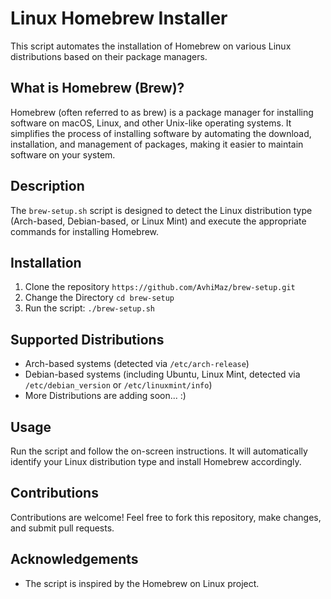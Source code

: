 # Linux Homebrew Installer

This script automates the installation of Homebrew on various Linux distributions based on their package managers.

## What is Homebrew (Brew)?

Homebrew (often referred to as brew) is a package manager for installing software on macOS, Linux, and other Unix-like operating systems. It simplifies the process of installing software by automating the download, installation, and management of packages, making it easier to maintain software on your system.

## Description

The `brew-setup.sh` script is designed to detect the Linux distribution type (Arch-based, Debian-based, or Linux Mint) and execute the appropriate commands for installing Homebrew.

## Installation

1. Clone the repository `https://github.com/AvhiMaz/brew-setup.git`
2. Change the Directory `cd brew-setup`
3. Run the script: `./brew-setup.sh`

## Supported Distributions

- Arch-based systems (detected via `/etc/arch-release`)
- Debian-based systems (including Ubuntu, Linux Mint, detected via `/etc/debian_version` or `/etc/linuxmint/info`)
- More Distributions are adding soon... :)

## Usage

Run the script and follow the on-screen instructions. It will automatically identify your Linux distribution type and install Homebrew accordingly.

## Contributions

Contributions are welcome! Feel free to fork this repository, make changes, and submit pull requests.


## Acknowledgements

- The script is inspired by the Homebrew on Linux project.


